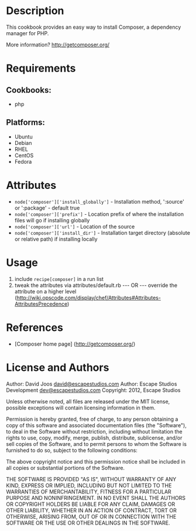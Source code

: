 Description
===========

This cookbook provides an easy way to install Composer, a dependency manager for PHP.

More information?
http://getcomposer.org/

Requirements
============

## Cookbooks:

* php

## Platforms:

* Ubuntu
* Debian
* RHEL
* CentOS
* Fedora

Attributes
==========

* `node['composer']['install_globally']` - Installation method, ':source' or ':package' - default true
* `node['composer']['prefix']` - Location prefix of where the installation files will go if installing globally
* `node['composer']['url']` - Location of the source
* `node['composer']['install_dir']` - Installation target directory (absolute or relative path) if installing locally

Usage
=====

1) include `recipe[composer]` in a run list
2) tweak the attributes via attributes/default.rb
	--- OR ---
	override the attribute on a higher level (http://wiki.opscode.com/display/chef/Attributes#Attributes-AttributesPrecedence)

References
==========

* [Composer home page] (http://getcomposer.org/)

License and Authors
===================

Author: David Joos <david@escapestudios.com>
Author: Escape Studios Development <dev@escapestudios.com>
Copyright: 2012, Escape Studios

Unless otherwise noted, all files are released under the MIT license,
possible exceptions will contain licensing information in them.

Permission is hereby granted, free of charge, to any person obtaining a copy
of this software and associated documentation files (the "Software"), to deal
in the Software without restriction, including without limitation the rights
to use, copy, modify, merge, publish, distribute, sublicense, and/or sell
copies of the Software, and to permit persons to whom the Software is
furnished to do so, subject to the following conditions:

The above copyright notice and this permission notice shall be included in
all copies or substantial portions of the Software.

THE SOFTWARE IS PROVIDED "AS IS", WITHOUT WARRANTY OF ANY KIND, EXPRESS OR
IMPLIED, INCLUDING BUT NOT LIMITED TO THE WARRANTIES OF MERCHANTABILITY,
FITNESS FOR A PARTICULAR PURPOSE AND NONINFRINGEMENT. IN NO EVENT SHALL THE
AUTHORS OR COPYRIGHT HOLDERS BE LIABLE FOR ANY CLAIM, DAMAGES OR OTHER
LIABILITY, WHETHER IN AN ACTION OF CONTRACT, TORT OR OTHERWISE, ARISING FROM,
OUT OF OR IN CONNECTION WITH THE SOFTWARE OR THE USE OR OTHER DEALINGS IN
THE SOFTWARE.